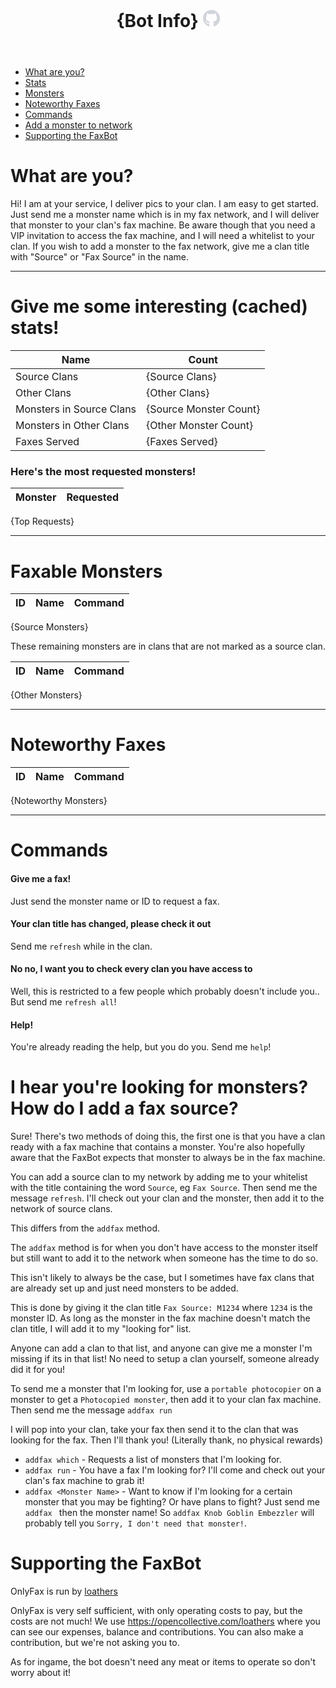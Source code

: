 <header><h1>{Bot Info} <a href="https://github.com/loathers/OnlyFax"><svg xlns="http://www.w3.org/2000/svg" viewBox="0 0 496 512" style="fill:rgb(209,213,219); height: 1em;"><path d="M165.9 397.4c0 2-2.3 3.6-5.2 3.6-3.3.3-5.6-1.3-5.6-3.6 0-2 2.3-3.6 5.2-3.6 3-.3 5.6 1.3 5.6 3.6m-31.1-4.5c-.7 2 1.3 4.3 4.3 4.9 2.6 1 5.6 0 6.2-2s-1.3-4.3-4.3-5.2c-2.6-.7-5.5.3-6.2 2.3m44.2-1.7c-2.9.7-4.9 2.6-4.6 4.9.3 2 2.9 3.3 5.9 2.6 2.9-.7 4.9-2.6 4.6-4.6-.3-1.9-3-3.2-5.9-2.9M244.8 8C106.1 8 0 113.3 0 252c0 110.9 69.8 205.8 169.5 239.2 12.8 2.3 17.3-5.6 17.3-12.1 0-6.2-.3-40.4-.3-61.4 0 0-70 15-84.7-29.8 0 0-11.4-29.1-27.8-36.6 0 0-22.9-15.7 1.6-15.4 0 0 24.9 2 38.6 25.8 21.9 38.6 58.6 27.5 72.9 20.9 2.3-16 8.8-27.1 16-33.7-55.9-6.2-112.3-14.3-112.3-110.5 0-27.5 7.6-41.3 23.6-58.9-2.6-6.5-11.1-33.3 2.6-67.9 20.9-6.5 69 27 69 27 20-5.6 41.5-8.5 62.8-8.5s42.8 2.9 62.8 8.5c0 0 48.1-33.6 69-27 13.7 34.7 5.2 61.4 2.6 67.9 16 17.7 25.8 31.5 25.8 58.9 0 96.5-58.9 104.2-114.8 110.5 9.2 7.9 17 22.9 17 46.4 0 33.7-.3 75.4-.3 83.6 0 6.5 4.6 14.4 17.3 12.1C428.2 457.8 496 362.9 496 252 496 113.3 383.5 8 244.8 8M97.2 352.9c-1.3 1-1 3.3.7 5.2 1.6 1.6 3.9 2.3 5.2 1 1.3-1 1-3.3-.7-5.2-1.6-1.6-3.9-2.3-5.2-1m-10.8-8.1c-.7 1.3.3 2.9 2.3 3.9 1.6 1 3.6.7 4.3-.7.7-1.3-.3-2.9-2.3-3.9-2-.6-3.6-.3-4.3.7m32.4 35.6c-1.6 1.3-1 4.3 1.3 6.2 2.3 2.3 5.2 2.6 6.5 1 1.3-1.3.7-4.3-1.3-6.2-2.2-2.3-5.2-2.6-6.5-1m-11.4-14.7c-1.6 1-1.6 3.6 0 5.9 1.6 2.3 4.3 3.3 5.6 2.3 1.6-1.3 1.6-3.9 0-6.2-1.4-2.3-4-3.3-5.6-2"></path></svg></a></h1></header>

- [What are you?](#whoami)
- [Stats](#stats)
- [Monsters](#monsters)
- [Noteworthy Faxes](#noteworthy)
- [Commands](#commands)
- [Add a monster to network](#faxsource)
- [Supporting the FaxBot](#supporting)

# What are you?<a id="whoami"></a>

Hi! I am at your service, I deliver pics to your clan.
I am easy to get started. Just send me a monster name which is in my fax network, and I will deliver that monster to your clan's fax machine.
Be aware though that you need a VIP invitation to access the fax machine, and I will need a whitelist to your clan.
If you wish to add a monster to the fax network, give me a clan title with "Source" or "Fax Source" in the name.

---

# Give me some interesting (cached) stats!<a id="stats"></a>

| Name                     | Count                  |
| ------------------------ | ---------------------- |
| Source Clans             | {Source Clans}         |
| Other Clans              | {Other Clans}          |
| Monsters in Source Clans | {Source Monster Count} |
| Monsters in Other Clans  | {Other Monster Count}  |
| Faxes Served             | {Faxes Served}         |

### Here's the most requested monsters!

| Monster | Requested |
| ------- | --------- |
{Top Requests}

---

# Faxable Monsters<a id="monsters"></a>

| ID  | Name | Command |
| --- | ---- | ------- |
{Source Monsters}

These remaining monsters are in clans that are not marked as a source clan.

| ID  | Name | Command |
| --- | ---- | ------- |
{Other Monsters}

---

# Noteworthy Faxes<a id="noteworthy"></a>

| ID  | Name | Command |
| --- | ---- | ------- |
{Noteworthy Monsters}

---

# Commands<a id="commands"></a>

#### Give me a fax!

Just send the monster name or ID to request a fax.

#### Your clan title has changed, please check it out

Send me `refresh` while in the clan.

#### No no, I want you to check every clan you have access to

Well, this is restricted to a few people which probably doesn't include you.. But send me `refresh all`!

#### Help!

You're already reading the help, but you do you. Send me `help`!

# I hear you're looking for monsters? How do I add a fax source?<a id="faxsource"></a>

Sure! There's two methods of doing this, the first one is that you have a clan ready with a fax machine that contains a monster.
You're also hopefully aware that the FaxBot expects that monster to always be in the fax machine.

You can add a source clan to my network by adding me to your whitelist with the title containing the word `Source`, eg `Fax Source`. Then send me the message `refresh`. I'll check out your clan and the monster, then add it to the network of source clans.

This differs from the `addfax` method.

The `addfax` method is for when you don't have access to the monster itself but still want to add it to the network when someone has the time to do so.

This isn't likely to always be the case, but I sometimes have fax clans that are already set up and just need monsters to be added.

This is done by giving it the clan title `Fax Source: M1234` where `1234` is the monster ID. As long as the monster in the fax machine doesn't match the clan title, I will add it to my "looking for" list.

Anyone can add a clan to that list, and anyone can give me a monster I'm missing if its in that list! No need to setup a clan yourself, someone already did it for you!

To send me a monster that I'm looking for, use a `portable photocopier` on a monster to get a `Photocopied monster`, then add it to your clan fax machine. Then send me the message `addfax run`

I will pop into your clan, take your fax then send it to the clan that was looking for the fax. Then I'll thank you! (Literally thank, no physical rewards)

- `addfax which` - Requests a list of monsters that I'm looking for.
- `addfax run` - You have a fax I'm looking for? I'll come and check out your clan's fax machine to grab it!
- `addfax <Monster Name>` - Want to know if I'm looking for a certain monster that you may be fighting? Or have plans to fight? Just send me `addfax ` then the monster name! So `addfax Knob Goblin Embezzler` will probably tell you `Sorry, I don't need that monster!`.

# Supporting the FaxBot<a id="supporting"></a>

OnlyFax is run by [loathers](https://www.loathers.net/)

OnlyFax is very self sufficient, with only operating costs to pay, but the costs are not much!
We use https://opencollective.com/loathers where you can see our expenses, balance and contributions.
You can also make a contribution, but we're not asking you to.

As for ingame, the bot doesn't need any meat or items to operate so don't worry about it!
